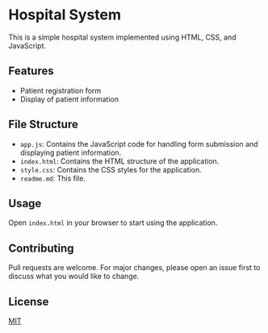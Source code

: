 # Hospital System

This is a simple hospital system implemented using HTML, CSS, and JavaScript.

## Features

- Patient registration form
- Display of patient information

## File Structure

- `app.js`: Contains the JavaScript code for handling form submission and displaying patient information.
- `index.html`: Contains the HTML structure of the application.
- `style.css`: Contains the CSS styles for the application.
- `readme.md`: This file.

## Usage

Open `index.html` in your browser to start using the application.

## Contributing

Pull requests are welcome. For major changes, please open an issue first to discuss what you would like to change.

## License

[MIT](https://choosealicense.com/licenses/mit/)
